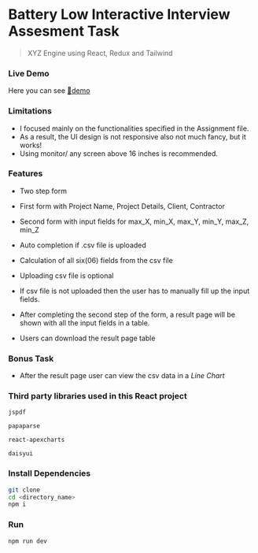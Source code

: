 # Battery Low Interactive Interview Assesment Task

> XYZ Engine using React, Redux and Tailwind 

### Live Demo

Here you can see [:link:demo](https://xyz-engine-bli.netlify.app/)

### Limitations
- I focused mainly on the functionalities specified in the Assignment file.
- As a result, the UI design is not responsive also not much fancy, but it works!
- Using monitor/ any screen above 16 inches is recommended.

### Features

- Two step form
- First form with Project Name, Project Details, Client, Contractor
- Second form with input fields for max_X, min_X, max_Y, min_Y, max_Z, min_Z
- Auto completion if .csv file is uploaded
- Calculation of all six(06) fields from the csv file
- Uploading csv file is optional
- If csv file is not uploaded then the user has to manually fill up the input fields.

- After completing the second step of the form, a result page will be shown with all the input fields in a table.
- Users can download the result page table

### Bonus Task

- After the result page user can view the csv data in a *Line Chart*

### Third party libraries used in this React project

`jspdf`

`papaparse`

`react-apexcharts`

`daisyui`


### Install Dependencies

```bash
git clone 
cd <directory_name>
npm i
```

### Run

```bash
npm run dev
```

